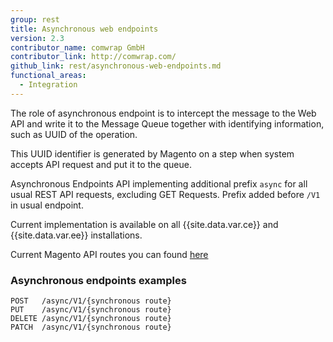 ```yaml
---
group: rest
title: Asynchronous web endpoints
version: 2.3
contributor_name: comwrap GmbH
contributor_link: http://comwrap.com/
github_link: rest/asynchronous-web-endpoints.md
functional_areas:
  - Integration
---
```


The role of asynchronous endpoint is to intercept the message to the Web API and write it to the Message Queue together with identifying information, such as UUID of the operation.

This UUID identifier is generated by Magento on a step when system accepts API request and put it to the queue.

Asynchronous Endpoints API implementing additional prefix `async` for all usual REST API requests, excluding GET Requests. Prefix added before `/V1` in usual endpoint.

Current implementation is available on all {{site.data.var.ce}} and {{site.data.var.ee}} installations.

Current Magento API routes you can found [here](https://devdocs.magento.com/swagger/index.html)

### Asynchronous endpoints examples

    POST   /async/V1/{synchronous route}
    PUT    /async/V1/{synchronous route}
    DELETE /async/V1/{synchronous route}
    PATCH  /async/V1/{synchronous route}


